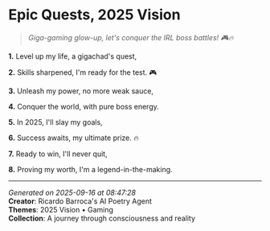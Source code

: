# Epic Quests, 2025 Vision

> *Giga-gaming glow-up, let's conquer the IRL boss battles! 🎮🔥*

**1.** Level up my life, a gigachad's quest,


**2.** Skills sharpened, I'm ready for the test. 🎮


**3.** Unleash my power, no more weak sauce,


**4.** Conquer the world, with pure boss energy.


**5.** In 2025, I'll slay my goals,


**6.** Success awaits, my ultimate prize. 🔥


**7.** Ready to win, I'll never quit,


**8.** Proving my worth, I'm a legend-in-the-making.



---

*Generated on 2025-09-16 at 08:47:28*  
**Creator**: Ricardo Barroca's AI Poetry Agent  
**Themes**: 2025 Vision • Gaming  
**Collection**: A journey through consciousness and reality